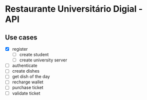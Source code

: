 # Restaurante Universitário Digial - API

## Use cases

- [x] register
  - [ ] create student
  - [ ] create university server
- [ ] authenticate
- [ ] create dishes
- [ ] get dish of the day
- [ ] recharge wallet
- [ ] purchase ticket
- [ ] validate ticket
